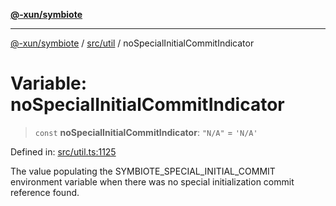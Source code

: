 [**@-xun/symbiote**](../../../README.md)

***

[@-xun/symbiote](../../../README.md) / [src/util](../README.md) / noSpecialInitialCommitIndicator

# Variable: noSpecialInitialCommitIndicator

> `const` **noSpecialInitialCommitIndicator**: `"N/A"` = `'N/A'`

Defined in: [src/util.ts:1125](https://github.com/Xunnamius/symbiote/blob/3044ba2654d63523648bf35278fa1c752d878990/src/util.ts#L1125)

The value populating the SYMBIOTE_SPECIAL_INITIAL_COMMIT environment variable
when there was no special initialization commit reference found.
